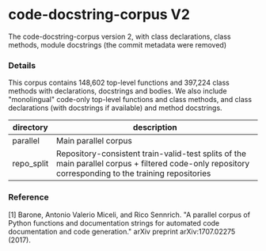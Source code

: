 # code-docstring-corpus V2

The code-docstring-corpus version 2, with class declarations, class methods, module docstrings (the commit metadata were removed)

### Details

This corpus contains 148,602 top-level functions and 397,224 class methods with declarations, docstrings and bodies.
We also include "monolingual" code-only top-level functions and class methods, and class declarations (with docstrings if available) and method docstrings.


| directory | description |
|---        |---          |
| parallel | Main parallel corpus |
| repo_split | Repository-consistent train-valid-test splits of the main parallel corpus + filtered code-only repository corresponding to the training repositories |


### Reference

[1] Barone, Antonio Valerio Miceli, and Rico Sennrich. "A parallel corpus of Python functions and documentation strings for automated code documentation and code generation." arXiv preprint arXiv:1707.02275 (2017). 
